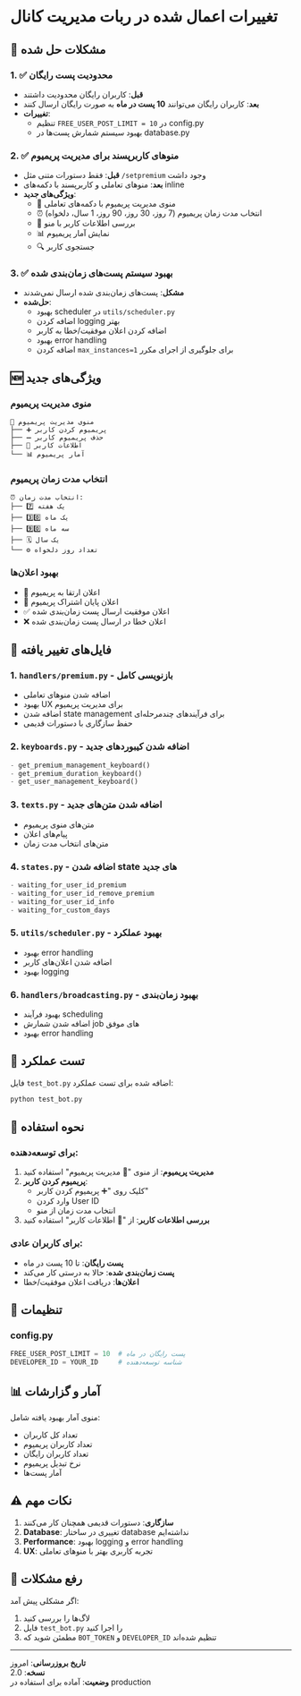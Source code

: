 # تغییرات اعمال شده در ربات مدیریت کانال

## 🎯 مشکلات حل شده

### 1. ✅ محدودیت پست رایگان
- **قبل**: کاربران رایگان محدودیت داشتند
- **بعد**: کاربران رایگان می‌توانند **10 پست در ماه** به صورت رایگان ارسال کنند
- **تغییرات**: 
  - تنظیم `FREE_USER_POST_LIMIT = 10` در config.py
  - بهبود سیستم شمارش پست‌ها در database.py

### 2. ✅ منوهای کاربرپسند برای مدیریت پریمیوم
- **قبل**: فقط دستورات متنی مثل `/setpremium` وجود داشت
- **بعد**: منوهای تعاملی و کاربرپسند با دکمه‌های inline
- **ویژگی‌های جدید**:
  - 💎 منوی مدیریت پریمیوم با دکمه‌های تعاملی
  - ⏰ انتخاب مدت زمان پریمیوم (7 روز، 30 روز، 90 روز، 1 سال، دلخواه)
  - 👤 بررسی اطلاعات کاربر با منو
  - 📊 نمایش آمار پریمیوم
  - 🔍 جستجوی کاربر

### 3. ✅ بهبود سیستم پست‌های زمان‌بندی شده
- **مشکل**: پست‌های زمان‌بندی شده ارسال نمی‌شدند
- **حل‌شده**: 
  - بهبود scheduler در `utils/scheduler.py`
  - اضافه کردن logging بهتر
  - اضافه کردن اعلان موفقیت/خطا به کاربر
  - بهبود error handling
  - اضافه کردن `max_instances=1` برای جلوگیری از اجرای مکرر

## 🆕 ویژگی‌های جدید

### منوی مدیریت پریمیوم
```
💎 منوی مدیریت پریمیوم
├── ➕ پریمیوم کردن کاربر
├── ➖ حذف پریمیوم کاربر  
├── 👤 اطلاعات کاربر
└── 📊 آمار پریمیوم
```

### انتخاب مدت زمان پریمیوم
```
⏰ انتخاب مدت زمان:
├── 7️⃣ یک هفته
├── 3️⃣0️⃣ یک ماه
├── 9️⃣0️⃣ سه ماه
├── 🗓️ یک سال
└── ⚙️ تعداد روز دلخواه
```

### بهبود اعلان‌ها
- 🎉 اعلان ارتقا به پریمیوم
- 📢 اعلان پایان اشتراک پریمیوم
- ✅ اعلان موفقیت ارسال پست زمان‌بندی شده
- ❌ اعلان خطا در ارسال پست زمان‌بندی شده

## 📁 فایل‌های تغییر یافته

### 1. `handlers/premium.py` - بازنویسی کامل
- اضافه شدن منوهای تعاملی
- بهبود UX برای مدیریت پریمیوم
- اضافه شدن state management برای فرآیندهای چندمرحله‌ای
- حفظ سازگاری با دستورات قدیمی

### 2. `keyboards.py` - اضافه شدن کیبوردهای جدید
```python
- get_premium_management_keyboard()
- get_premium_duration_keyboard()  
- get_user_management_keyboard()
```

### 3. `texts.py` - اضافه شدن متن‌های جدید
- متن‌های منوی پریمیوم
- پیام‌های اعلان
- متن‌های انتخاب مدت زمان

### 4. `states.py` - اضافه شدن state های جدید
```python
- waiting_for_user_id_premium
- waiting_for_user_id_remove_premium
- waiting_for_user_id_info
- waiting_for_custom_days
```

### 5. `utils/scheduler.py` - بهبود عملکرد
- بهبود error handling
- اضافه شدن اعلان‌های کاربر
- بهبود logging

### 6. `handlers/broadcasting.py` - بهبود زمان‌بندی
- بهبود فرآیند scheduling
- اضافه شدن شمارش job های موفق
- بهبود error handling

## 🧪 تست عملکرد

فایل `test_bot.py` اضافه شده برای تست عملکرد:
```bash
python test_bot.py
```

## 🚀 نحوه استفاده

### برای توسعه‌دهنده:
1. **مدیریت پریمیوم**: از منوی "💎 مدیریت پریمیوم" استفاده کنید
2. **پریمیوم کردن کاربر**: 
   - کلیک روی "➕ پریمیوم کردن کاربر"
   - وارد کردن User ID
   - انتخاب مدت زمان از منو
3. **بررسی اطلاعات کاربر**: از "👤 اطلاعات کاربر" استفاده کنید

### برای کاربران عادی:
- **پست رایگان**: تا 10 پست در ماه
- **پست زمان‌بندی شده**: حالا به درستی کار می‌کند
- **اعلان‌ها**: دریافت اعلان موفقیت/خطا

## 🔧 تنظیمات

### config.py
```python
FREE_USER_POST_LIMIT = 10  # پست رایگان در ماه
DEVELOPER_ID = YOUR_ID     # شناسه توسعه‌دهنده
```

## 📊 آمار و گزارشات

منوی آمار بهبود یافته شامل:
- تعداد کل کاربران
- تعداد کاربران پریمیوم  
- تعداد کاربران رایگان
- نرخ تبدیل پریمیوم
- آمار پست‌ها

## ⚠️ نکات مهم

1. **سازگاری**: دستورات قدیمی همچنان کار می‌کنند
2. **Database**: تغییری در ساختار database نداشته‌ایم
3. **Performance**: بهبود logging و error handling
4. **UX**: تجربه کاربری بهتر با منوهای تعاملی

## 🐛 رفع مشکلات

اگر مشکلی پیش آمد:
1. لاگ‌ها را بررسی کنید
2. فایل `test_bot.py` را اجرا کنید
3. مطمئن شوید که `BOT_TOKEN` و `DEVELOPER_ID` تنظیم شده‌اند

---

**تاریخ بروزرسانی**: امروز  
**نسخه**: 2.0  
**وضعیت**: آماده برای استفاده در production